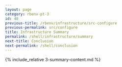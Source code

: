 ```yaml
---
layout: page
category: rbenv-pt-3
id: 48
previous-title: /rbenv/infrastructure/src-configure
previous-permalink: src/configure
title: Infrastructure Summary
permalink: /shell/infrastructure/summary
next-title: Conclusion
next-permalink: /shell/conclusion
---
```


{% include_relative 3-summary-content.md %}
